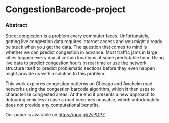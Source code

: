 # CongestionBarcode-project
### Abstract
Street congestion is a problem every commuter faces. Unfortunately, getting live congestion data requires internet access and you might already be stuck when you get the data. The question that comes to mind is whether we can predict congestion in advance. Most traffic jams in large cities happen every day at certain locations at some predictable hour. Using live data to predict congestion hours in real time or use the network structure itself to predict problematic sections before they even happen might provide us with a solution to this problem. 

This work explores congestion patterns on Chicago and Anaheim road networks using the congestion barcode algorithm, which it then uses to characterize congested areas. At the end it presents a new approach to detouring vehicles in case a road becomes unusable, which unfortunately does not provide any computational benefits.

Our paper is available on https://goo.gl/2sPDPZ
